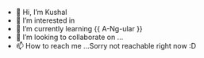 - 👋 Hi, I’m Kushal
- 👀 I’m interested in <!--coding-->
- 🌱 I’m currently learning {{ A-Ng-ular }}
- 💞️ I’m looking to collaborate on ...
- 📫 How to reach me ...Sorry not reachable right now :D

<!---
15MCA0141/15MCA0141 is a ✨ special ✨ repository because its `README.md` (this file) appears on your GitHub profile.
You can click the Preview link to take a look at your changes.
--->
